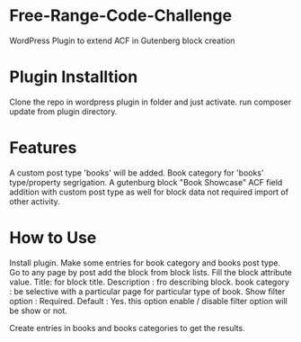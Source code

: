 # Free-Range-Code-Challenge
WordPress Plugin to extend ACF in Gutenberg block creation

# Plugin Installtion 
Clone the repo in wordpress plugin in folder and just activate.
run composer update from plugin directory.

# Features
A custom post type 'books' will be added.
Book category for 'books' type/property segrigation.
A gutenburg block "Book Showcase"
ACF field addition with custom post type as well for block data not required import of other activity.

# How to Use
Install plugin.
Make some entries for book category and books post type.
Go to any page by post add the block from block lists.
Fill the block attribute value.
Title: for block title.
Description : fro describing block.
book category : be selective with a particular page for particular type of book.
Show filter option :  Required. Default : Yes. this option enable / disable filter option will be show or not.
 
 Create entries in books and books categories to get the results.
